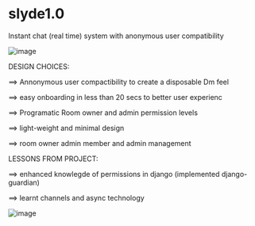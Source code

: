 # slyde1.0
Instant chat (real time) system with anonymous user compatibility

![image](https://user-images.githubusercontent.com/80681802/236747933-11aeb3ad-29c0-4a44-a22c-e79f5ddeac99.png)


DESIGN CHOICES:

==> Annonymous user compactibility to create a disposable Dm feel

==> easy onboarding in less than 20 secs to better user experienc

==> Programatic Room owner and admin permission levels 

==> light-weight and minimal design

==> room owner admin member and admin management

LESSONS FROM PROJECT:

==> enhanced knowlegde of permissions in django (implemented django-guardian)

==> learnt channels and async technology

![image](https://user-images.githubusercontent.com/80681802/236752276-42a7847a-0262-403d-a8a9-0cc22e9d2cdb.png)
